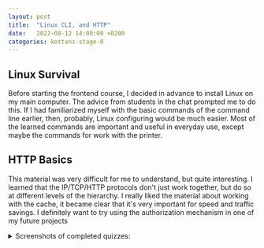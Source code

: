 ```yaml
---
layout: post
title:  "Linux CLI, and HTTP"
date:   2022-08-12 14:00:00 +0200
categories: kottans-stage-0
---
```

## Linux Survival
Before starting the frontend course, I decided in advance to install Linux on my main computer. The advice from students in the chat prompted me to do this. If I had familiarized myself with the basic commands of the command line earlier, then, probably, Linux configuring would be much easier. Most of the learned commands are important and useful in everyday use, except maybe the commands for work with the printer.

## HTTP Basics
This material was very difficult for me to understand, but quite interesting. I learned that the IP/TCP/HTTP protocols don't just work together, but do so at different levels of the hierarchy. I really liked the material about working with the cache, it became clear that it's very important for speed and traffic savings. I definitely want to try using the authorization mechanism in one of my future projects

<details><summary>Screenshots of completed quizzes:</summary>
<img src="https://raw.githubusercontent.com/bulhakovolexii/kottans-frontend/main/task_linux_cli/quiz_1.png" style="width: 49%">
<img src="https://raw.githubusercontent.com/bulhakovolexii/kottans-frontend/main/task_linux_cli/quiz_2.png" style="width: 49%">
<img src="https://raw.githubusercontent.com/bulhakovolexii/kottans-frontend/main/task_linux_cli/quiz_3.png" style="width: 49%">
<img src="https://raw.githubusercontent.com/bulhakovolexii/kottans-frontend/main/task_linux_cli/quiz_4.png" style="width: 49%">
</details>